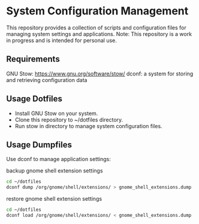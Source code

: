 # System Configuration Management

This repository provides a collection of scripts and configuration files for managing system settings and applications.
Note: This repository is a work in progress and is intended for personal use.

## Requirements

GNU Stow: https://www.gnu.org/software/stow/
dconf: a system for storing and retrieving configuration data

## Usage Dotfiles

- Install GNU Stow on your system.
- Clone this repository to ~/dotfiles directory.
- Run stow in directory to manage system configuration files.

## Usage Dumpfiles

Use dconf to manage application settings:

backup gnome shell extension settings

```bash
cd ~/dotfiles
dconf dump /org/gnome/shell/extensions/ > gnome_shell_extensions.dump
```

restore gnome shell extension settings

```bash
cd ~/dotfiles
dconf load /org/gnome/shell/extensions/ < gnome_shell_extensions.dump
```
